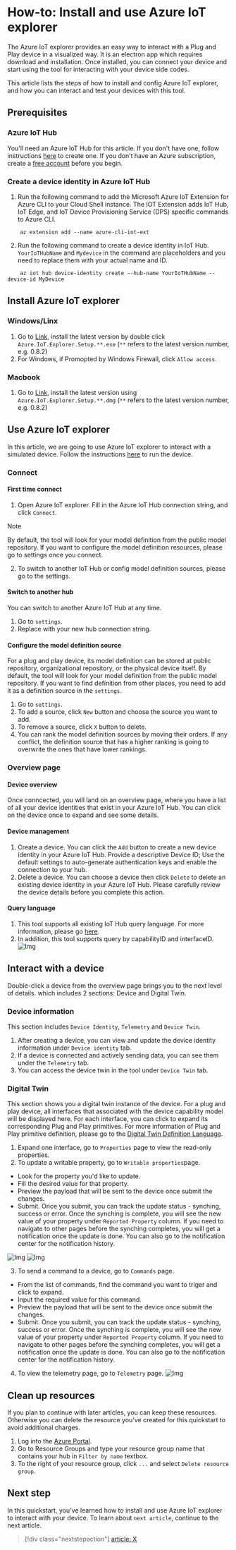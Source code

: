 # How-to: Install and use Azure IoT explorer

The Azure IoT explorer provides an easy way to interact with a Plug and Play device in a visualized way. It is an electron app which requires download and installation. Once installed, you can connect your device and start using the tool for interacting with your device side codes.

This article lists the steps of how to install and config Azure IoT explorer, and how you can interact and test your devices with this tool.

## Prerequisites
### Azure IoT Hub
You'll need an Azure IoT Hub for this article. If you don't have one, follow instructions [here](https://docs.microsoft.com/en-us/azure/iot-hub/quickstart-send-telemetry-node#create-an-iot-hub) to create one. If you don’t have an Azure subscription, create a [free account](https://azure.microsoft.com/free/?WT.mc_id=A261C142F) before you begin.

### Create a device identity in Azure IoT Hub
1. Run the following command to add the Microsoft Azure IoT Extension for Azure CLI to your Cloud Shell instance. The IOT Extension adds IoT Hub, IoT Edge, and IoT Device Provisioning Service (DPS) specific commands to Azure CLI.

```azurecli-interactive
    az extension add --name azure-cli-iot-ext
```

2. Run the following command to create a device identity in IoT Hub. ``YourIoTHubName`` and ``Mydevice`` in the command are placeholders and you need to replace them with your actual name and ID.

```azurecli-interactive
    az iot hub device-identity create --hub-name YourIoTHubName --device-id MyDevice
```

## Install Azure IoT explorer
### Windows/Linx
1. Go to [Link](), install the latest version by double click ``Azure.IoT.Explorer.Setup.**.exe`` (``**`` refers to the latest version number, e.g. 0.8.2)
2. For Windows, if Promopted by Windows Firewall, click ``Allow access``.
### Macbook
1. Go to [Link](), install the latest version using ``Azure.IoT.Explorer.Setup.**.dmg`` (``**`` refers to the latest version number, e.g. 0.8.2)

## Use Azure IoT explorer
In this article, we are going to use Azure IoT explorer to interact with a simulated device. Follow the instructions [here]() to run the device. 

### Connect
#### First time connect
1. Open Azure IoT explorer. Fill in the Azure IoT Hub connection string, and click ``Connect``. 
> [!NOTE]
> By default, the tool will look for your model definition from the public model repository. If you want to configure the model definition resources, please go to settings once you connect.
2. To switch to another IoT Hub or config model definition sources, please go to the settings.
#### Switch to another hub
You can switch to another Azure IoT Hub at any time. 
1. Go to ``settings``.
2. Replace with your new hub connection string.
####  Configure the model definition source
For a plug and play device, its model definition can be stored at public repository, organizational repository, or the physical device itself. By default, the tool will look for your model definition from the public model repository. If you want to find definition from other places, you need to add it as a definition source in the ``settings``. 
1. Go to ``settings``.
2. To add a source, click ``New`` button and choose the source you want to add.
3. To remove a source, click ``X`` button to delete.
4. You can rank the model definition sources by moving their orders. If any conflict, the definition source that has a higher ranking is going to overwrite the ones that have lower rankings.

### Overview page
#### Device overview
Once conncected, you will land on an overview page, where you have a list of all your device identities that exist in your Azure IoT Hub. You can click on the device once to expand and see some details.
#### Device management
1. Create a device. You can click the ``Add`` button to create a new device identity in your Azure IoT Hub. Provide a descriptive Device ID; Use the default settings to auto-generate authentication keys and enable the connection to your hub.
2. Delete a device. You can choose a device then click ``Delete`` to delete an existing device identity in your Azure IoT Hub. Please carefully review the device details before you complete this action.
#### Query language
1. This tool supports all existing IoT Hub query language. For more information, please go [here](https://docs.microsoft.com/en-us/azure/iot-hub/iot-hub-devguide-query-language).
2. In addition, this tool supports query by capabilityID and interfaceID.
 ![Img](img/.png)


## Interact with a device
Double-click a device from the overview page brings you to the next level of details. which includes 2 sections: Device and Digital Twin.

### Device information
This section includes ``Device Identity``, ``Telemetry`` and ``Device Twin``.
1. After creating a device, you can view and update the device identity information under ``Device identity`` tab.
2. If a device is connected and actively sending data, you can see them under the ``Telemetry`` tab.
3. You can access the device twin in the tool under ``Device Twin`` tab.

### Digital Twin 
This section shows you a digital twin instance of the device. For a plug and play device, all interfaces that associated with the device capability model will be displayed here. For each interface, you can click to expand its corresponding Plug and Play primitives. For more information of Plug and Play primitive definition, please go to the [Digital Twin Definition Language](https://github.com/Azure/IoTPlugandPlay/tree/master/DTDL).

1. Expand one interface, go to ``Properties`` page to view the read-only properties.
2. To update a writable property, go to ``Writable properties``page.
* Look for the property you'd like to update.
* Fill the desired value for that property.
* Preview the payload that will be sent to the device once submit the changes.
* Submit. Once you submit, you can track the update status - synching, success or error. Once the synching is complete, you will see the new value of your property under ``Reported Property`` column. If you need to navigate to other pages before the synching completes, you will get a notification once the update is done. You can also go to the notification center for the notification history.

![Img](img/.png)
![Img](img/.png)
 
3. To send a command to a device, go to ``Commands`` page. 
* From the list of commands, find the command you want to triger and click to expand. 
* Input the required value for this command.
* Preview the payload that will be sent to the device once submit the changes.
* Submit. Once you submit, you can track the update status - synching, success or error. Once the synching is complete, you will see the new value of your property under ``Reported Property`` column. If you need to navigate to other pages before the synching completes, you will get a notification once the update is done. You can also go to the notification center for the notification history.

4. To view the telemetry page, go to ``Telemetry`` page.
![Img](img/.png)

## Clean up resources 
If you plan to continue with later articles, you can keep these resources. Otherwise you can delete the resource you've created for this quickstart to avoid additional charges.

1. Log into the [Azure Portal](https://portal.azure.com).
1. Go to Resource Groups and type your resource group name that contains your hub in ``Filter by name`` textbox.
1. To the right of your resource group, click `...` and select ``Delete resource group``.

## Next step

In this quickstart, you've learned how to install and use Azure IoT explorer to interact with your device. 
To learn about ``next article``, continue to the next article.

> [!div class="nextstepaction"]
> [article: X]()


